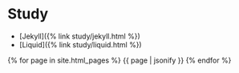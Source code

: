 # Study
- [Jekyll]({% link study/jekyll.html %})
- [Liquid]({% link study/liquid.html %})

{% for page in site.html_pages %}
{{ page | jsonify }}
{% endfor %}